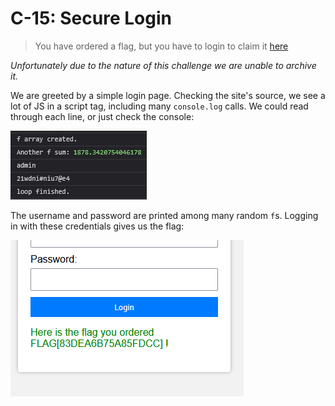 # C-15: Secure Login
> You have ordered a flag, but you have to login to claim it [here](https://web.archive.org/web/20250714102018/https://ctf.nzcsc.org.nz/challenge15/securelogin.php)

*Unfortunately due to the nature of this challenge we are unable to archive it.*

We are greeted by a simple login page. Checking the site's source, we see a lot of JS in a script tag, including many `console.log` calls. We could read through each line, or just check the console:

![A screenshot of the web console, printing 'admin' and a sequence of characters as the password.](console.png)

The username and password are printed among many random `f`s.
Logging in with these credentials gives us the flag:

![A screenshot of the login page with the flag printed at the bottom](flag.png)